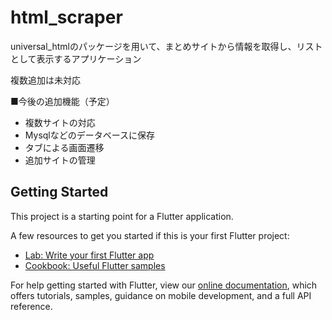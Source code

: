 # html_scraper

universal_htmlのパッケージを用いて、まとめサイトから情報を取得し、リストとして表示するアプリケーション

複数追加は未対応

■今後の追加機能（予定）
- 複数サイトの対応
- Mysqlなどのデータベースに保存
- タブによる画面遷移
- 追加サイトの管理


## Getting Started

This project is a starting point for a Flutter application.

A few resources to get you started if this is your first Flutter project:

- [Lab: Write your first Flutter app](https://flutter.dev/docs/get-started/codelab)
- [Cookbook: Useful Flutter samples](https://flutter.dev/docs/cookbook)

For help getting started with Flutter, view our
[online documentation](https://flutter.dev/docs), which offers tutorials,
samples, guidance on mobile development, and a full API reference.

